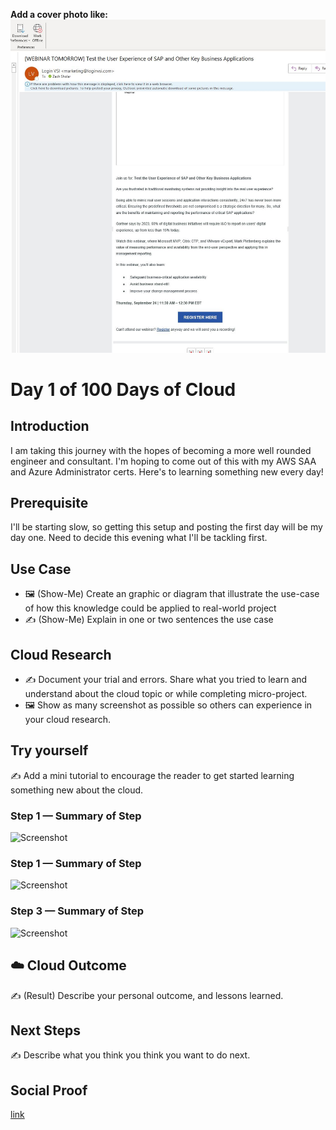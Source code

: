 **Add a cover photo like:**
![placeholder image](Journey\001\Capture.JPG)

# Day 1 of 100 Days of Cloud

## Introduction

I am taking this journey with the hopes of becoming a more well rounded engineer and consultant. I'm hoping to come out of this with my AWS SAA and Azure Administrator certs. Here's to learning something new every day!

## Prerequisite

I'll be starting slow, so getting this setup and posting the first day will be my day one. Need to decide this evening what I'll be tackling first. 

## Use Case

- 🖼️ (Show-Me) Create an graphic or diagram that illustrate the use-case of how this knowledge could be applied to real-world project
- ✍️ (Show-Me) Explain in one or two sentences the use case

## Cloud Research

- ✍️ Document your trial and errors. Share what you tried to learn and understand about the cloud topic or while completing micro-project.
- 🖼️ Show as many screenshot as possible so others can experience in your cloud research.

## Try yourself

✍️ Add a mini tutorial to encourage the reader to get started learning something new about the cloud.

### Step 1 — Summary of Step

![Screenshot](https://via.placeholder.com/500x300)

### Step 1 — Summary of Step

![Screenshot](https://via.placeholder.com/500x300)

### Step 3 — Summary of Step

![Screenshot](https://via.placeholder.com/500x300)

## ☁️ Cloud Outcome

✍️ (Result) Describe your personal outcome, and lessons learned.

## Next Steps

✍️ Describe what you think you think you want to do next.

## Social Proof



[link](link)
